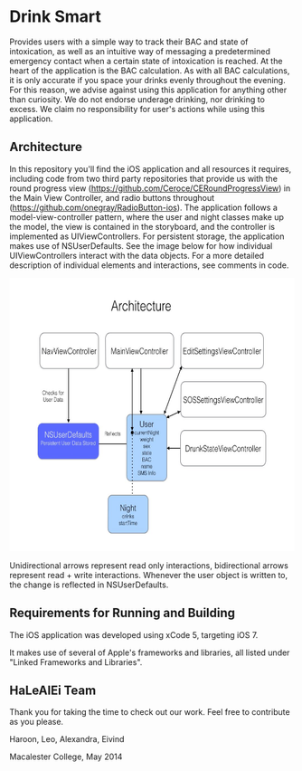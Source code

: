 # Drink Smart

Provides users with a simple way to track their BAC and state of intoxication, as well as an intuitive way of messaging a predetermined emergency contact when a certain state of intoxication is reached. At the heart of the application is the BAC calculation. As with all BAC calculations, it is only accurate if you space your drinks evenly throughout the evening. For this reason, we advise against using this application for anything other than curiosity. We do not endorse underage drinking, nor drinking to excess. We claim no responsibility for user's actions while using this application.

## Architecture

In this repository you'll find the iOS application and all resources it requires, including code from two third party repositories that provide us with the round progress view (https://github.com/Ceroce/CERoundProgressView) in the Main View Controller, and radio buttons throughout (https://github.com/onegray/RadioButton-ios). The application follows a model-view-controller pattern, where the user and night classes make up the model, the view is contained in the storyboard, and the controller is implemented as UIViewControllers. For persistent storage, the application makes use of NSUserDefaults. See the image below for how individual UIViewControllers interact with the data objects. For a more detailed description of individual elements and interactions, see comments in code.

<img src="DrinkSmartPresentationResources/DrinkSmart_Architecture.jpg" width="652" height="483">

Unidirectional arrows represent read only interactions, bidirectional arrows represent read + write interactions. Whenever the user object is written to, the change is reflected in NSUserDefaults.

## Requirements for Running and Building

The iOS application was developed using xCode 5, targeting iOS 7.

It makes use of several of Apple's frameworks and libraries, all listed under "Linked Frameworks and Libraries".

## HaLeAlEi Team

Thank you for taking the time to check out our work. Feel free to contribute as you please.

Haroon, Leo, Alexandra, Eivind

Macalester College, May 2014
